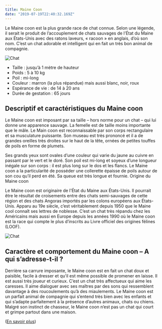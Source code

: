 ```yaml
---
title: Maine Coon
date: "2019-07-19T22:40:32.169Z"
---
```


Le Maine coon est la plus grande race de chat connue. Selon une légende, il serait le produit de l’accouplement de chats sauvages de l’État du Maine aux États-Unis avec des ratons laveurs, « racoon » en anglais, d’où son nom. C’est un chat adorable et intelligent qui en fait un très bon animal de compagnie. 

![Chat](https://jardinage.lemonde.fr/images/dossiers/2017-04/maine-coon-1-180010.jpg)

- Taille : jusqu’à 1 mètre de hauteur
- Poids : 5 à 10 kg
- Poil : mi-long
- Couleur : marron (la plus répandue) mais aussi blanc, noir, roux
- Espérance de vie : de 14 à 20 ans
- Durée de gestation : 65 jours

## Descriptif et caractéristiques du Maine coon

Le Maine coon est imposant par sa taille – hors norme pour un chat – qui lui donne une apparence sauvage. La femelle est de taille moins importante que le mâle. Le Main coon est reconnaissable par son corps rectangulaire et sa musculature puissante. Son museau est très prononcé et il a de grandes oreilles très droites sur le haut de la tête, ornées de petites touffes de poils en forme de plumets.

Ses grands yeux sont ovales d’une couleur qui varie du jaune au cuivre en passant par le vert et le doré. Son poil est mi-long et soyeux d’une longueur inégale sur son corps : il est plus long sur le dos et les flancs. Le Maine coon a la particularité de posséder une collerette épaisse de poils autour de son cou qu’il perd en été. Sa queue est très longue et fournie.
Origine du Maine coon

Le Maine coon est originaire de l'État du Maine aux États-Unis. Il pourrait être le résultat de croisements entre des chats semi-sauvages de cette région et des chats Angoras importés par les colons européens aux États-Unis. Apparu au 19e siècle, c’est véritablement depuis 1950 que le Maine cool connaît ses lettres de noblesse. C’est un chat très répandu chez les Américains mais aussi en Europe depuis les années 1990 où le Maine coon est la race qui compte le plus d’inscrits au Livre officiel des origines félines (LOOF).

![Chat](https://jardinage.lemonde.fr/images/dossiers/2017-04/maine-coon-2-180021.jpg)

## Caractère et comportement du Maine coon – A qui s’adresse-t-il ?

Derrière sa carrure imposante, le Maine coon est en fait un chat doux et paisible, facile à dresser et qu’il est même possible de promener en laisse. Il est aussi très joueur et curieux. C’est un chat très affectueux qui aime les caresses. Il aime dialoguer avec ses maîtres par des sons qui ressemblent davantage à des roucoulements qu’à des miaulements. Le Maine coon est un parfait animal de compagnie qui s’entend très bien avec les enfants et qui s’adapte parfaitement à la présence d’autres animaux, chats ou chiens. Malgré son instinct de chasseur, le Maine coon n’est pas un chat qui court et grimpe partout dans une maison. 


([En savoir plus](https://jardinage.lemonde.fr/dossier-1189-maine-coon.html))
